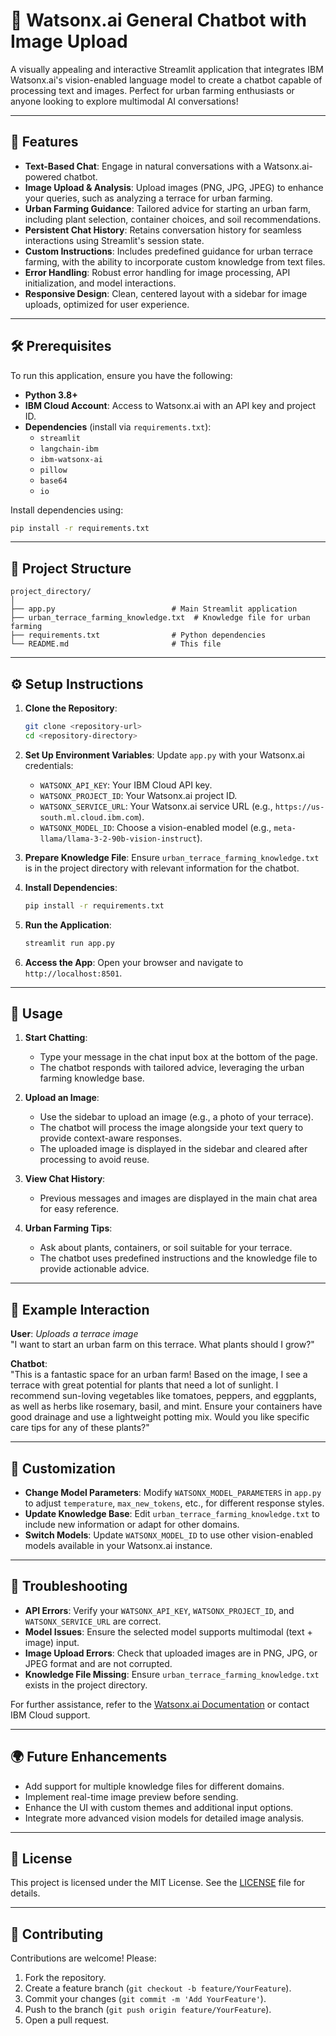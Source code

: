 # 🌱 Watsonx.ai General Chatbot with Image Upload

A visually appealing and interactive Streamlit application that integrates IBM Watsonx.ai's vision-enabled language model to create a chatbot capable of processing text and images. Perfect for urban farming enthusiasts or anyone looking to explore multimodal AI conversations!

---

## 🚀 Features

- **Text-Based Chat**: Engage in natural conversations with a Watsonx.ai-powered chatbot.
- **Image Upload & Analysis**: Upload images (PNG, JPG, JPEG) to enhance your queries, such as analyzing a terrace for urban farming.
- **Urban Farming Guidance**: Tailored advice for starting an urban farm, including plant selection, container choices, and soil recommendations.
- **Persistent Chat History**: Retains conversation history for seamless interactions using Streamlit's session state.
- **Custom Instructions**: Includes predefined guidance for urban terrace farming, with the ability to incorporate custom knowledge from text files.
- **Error Handling**: Robust error handling for image processing, API initialization, and model interactions.
- **Responsive Design**: Clean, centered layout with a sidebar for image uploads, optimized for user experience.

---

## 🛠️ Prerequisites

To run this application, ensure you have the following:

- **Python 3.8+**
- **IBM Cloud Account**: Access to Watsonx.ai with an API key and project ID.
- **Dependencies** (install via `requirements.txt`):
  - `streamlit`
  - `langchain-ibm`
  - `ibm-watsonx-ai`
  - `pillow`
  - `base64`
  - `io`

Install dependencies using:
```bash
pip install -r requirements.txt
```

---

## 📂 Project Structure

```
project_directory/
│
├── app.py                          # Main Streamlit application
├── urban_terrace_farming_knowledge.txt  # Knowledge file for urban farming
├── requirements.txt                # Python dependencies
└── README.md                       # This file
```

---

## ⚙️ Setup Instructions

1. **Clone the Repository**:
   ```bash
   git clone <repository-url>
   cd <repository-directory>
   ```

2. **Set Up Environment Variables**:
   Update `app.py` with your Watsonx.ai credentials:
   - `WATSONX_API_KEY`: Your IBM Cloud API key.
   - `WATSONX_PROJECT_ID`: Your Watsonx.ai project ID.
   - `WATSONX_SERVICE_URL`: Your Watsonx.ai service URL (e.g., `https://us-south.ml.cloud.ibm.com`).
   - `WATSONX_MODEL_ID`: Choose a vision-enabled model (e.g., `meta-llama/llama-3-2-90b-vision-instruct`).

3. **Prepare Knowledge File**:
   Ensure `urban_terrace_farming_knowledge.txt` is in the project directory with relevant information for the chatbot.

4. **Install Dependencies**:
   ```bash
   pip install -r requirements.txt
   ```

5. **Run the Application**:
   ```bash
   streamlit run app.py
   ```

6. **Access the App**:
   Open your browser and navigate to `http://localhost:8501`.

---

## 🌟 Usage

1. **Start Chatting**:
   - Type your message in the chat input box at the bottom of the page.
   - The chatbot responds with tailored advice, leveraging the urban farming knowledge base.

2. **Upload an Image**:
   - Use the sidebar to upload an image (e.g., a photo of your terrace).
   - The chatbot will process the image alongside your text query to provide context-aware responses.
   - The uploaded image is displayed in the sidebar and cleared after processing to avoid reuse.

3. **View Chat History**:
   - Previous messages and images are displayed in the main chat area for easy reference.

4. **Urban Farming Tips**:
   - Ask about plants, containers, or soil suitable for your terrace.
   - The chatbot uses predefined instructions and the knowledge file to provide actionable advice.

---

## 🎨 Example Interaction

**User**: *Uploads a terrace image*  
"I want to start an urban farm on this terrace. What plants should I grow?"

**Chatbot**:  
"This is a fantastic space for an urban farm! Based on the image, I see a terrace with great potential for plants that need a lot of sunlight. I recommend sun-loving vegetables like tomatoes, peppers, and eggplants, as well as herbs like rosemary, basil, and mint. Ensure your containers have good drainage and use a lightweight potting mix. Would you like specific care tips for any of these plants?"

---

## 🔧 Customization

- **Change Model Parameters**: Modify `WATSONX_MODEL_PARAMETERS` in `app.py` to adjust `temperature`, `max_new_tokens`, etc., for different response styles.
- **Update Knowledge Base**: Edit `urban_terrace_farming_knowledge.txt` to include new information or adapt for other domains.
- **Switch Models**: Update `WATSONX_MODEL_ID` to use other vision-enabled models available in your Watsonx.ai instance.

---

## 🐛 Troubleshooting

- **API Errors**: Verify your `WATSONX_API_KEY`, `WATSONX_PROJECT_ID`, and `WATSONX_SERVICE_URL` are correct.
- **Model Issues**: Ensure the selected model supports multimodal (text + image) input.
- **Image Upload Errors**: Check that uploaded images are in PNG, JPG, or JPEG format and are not corrupted.
- **Knowledge File Missing**: Ensure `urban_terrace_farming_knowledge.txt` exists in the project directory.

For further assistance, refer to the [Watsonx.ai Documentation](https://www.ibm.com/docs/en/watsonx) or contact IBM Cloud support.

---

## 🌍 Future Enhancements

- Add support for multiple knowledge files for different domains.
- Implement real-time image preview before sending.
- Enhance the UI with custom themes and additional input options.
- Integrate more advanced vision models for detailed image analysis.

---

## 📜 License

This project is licensed under the MIT License. See the [LICENSE](LICENSE) file for details.

---

## 🙌 Contributing

Contributions are welcome! Please:
1. Fork the repository.
2. Create a feature branch (`git checkout -b feature/YourFeature`).
3. Commit your changes (`git commit -m 'Add YourFeature'`).
4. Push to the branch (`git push origin feature/YourFeature`).
5. Open a pull request.
